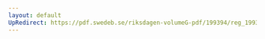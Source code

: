 ```yaml
---
layout: default
UpRedirect: https://pdf.swedeb.se/riksdagen-volumeG-pdf/199394/reg_199394/reg_199394_0285.pdf
---
```

